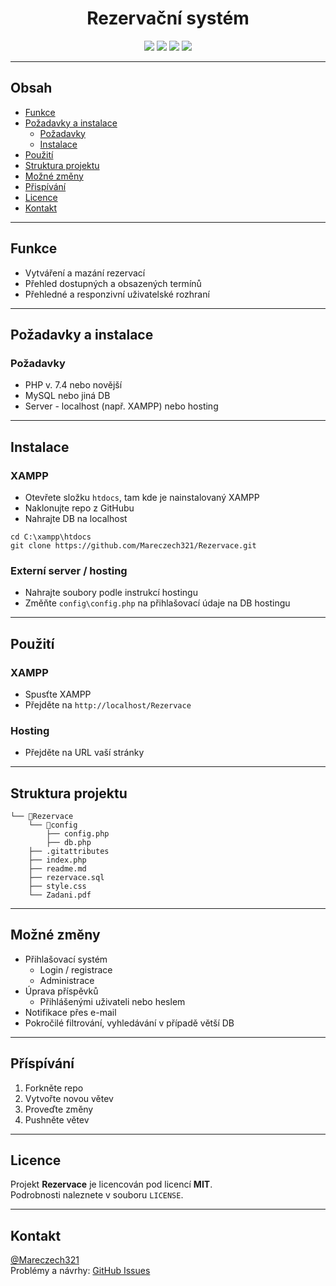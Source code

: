 <p align="center">
  <h1 align="center">Rezervační systém</h1>
</p>

<div align="center">
  <img src="https://img.shields.io/badge/jazyk-PHP-blue.svg" />
  <img src="https://img.shields.io/badge/databaze-MySQL-green.svg" />
  <img src="https://img.shields.io/badge/stav-aktivní-brightgreen.svg" />
  <img src="https://img.shields.io/github/last-commit/Mareczech321/Rezervace.svg" />
</div>

---

## Obsah

- [Funkce](#funkce)
- [Požadavky a instalace](#funkce)
  - [Požadavky](#požadavky)
  - [Instalace](#instalace)
- [Použití](#použití)
- [Struktura projektu](#struktura-projektu)
- [Možné změny](#Možné-změny)
- [Přispívání](#příspívání)
- [Licence](#licence)
- [Kontakt](#Kontakt)

---

## Funkce

- Vytváření a mazání rezervací  
- Přehled dostupných a obsazených termínů  
- Přehledné a responzivní uživatelské rozhraní  

---

## Požadavky a instalace

### Požadavky

- PHP v. 7.4 nebo novější
- MySQL nebo jiná DB
- Server - localhost (např. XAMPP) nebo hosting

---

## Instalace

### XAMPP

- Otevřete složku `htdocs`, tam kde je nainstalovaný XAMPP
- Naklonujte repo z GitHubu
- Nahrajte DB na localhost

~~~git
cd C:\xampp\htdocs
git clone https://github.com/Mareczech321/Rezervace.git
~~~

### Externí server / hosting

- Nahrajte soubory podle instrukcí hostingu
- Změňte `config\config.php` na přihlašovací údaje na DB hostingu

---

## Použití

### XAMPP

- Spusťte XAMPP
- Přejděte na `http://localhost/Rezervace`

### Hosting

- Přejděte na URL vaší stránky

---

## Struktura projektu

~~~plaintext
└── 📁Rezervace
    └── 📁config
        ├── config.php
        ├── db.php
    ├── .gitattributes
    ├── index.php
    ├── readme.md
    ├── rezervace.sql
    ├── style.css
    └── Zadani.pdf
~~~

---

## Možné změny

- Přihlašovací systém
  - Login / registrace
  - Administrace
- Úprava příspěvků
  - Přihlášenými uživateli nebo heslem
- Notifikace přes e-mail
- Pokročilé filtrování, vyhledávání v případě větší DB

---

## Příspívání

1. Forkněte repo
2. Vytvořte novou větev
3. Proveďte změny
4. Pushněte větev

---

## Licence

Projekt **Rezervace** je licencován pod licencí **MIT**.  
Podrobnosti naleznete v souboru `LICENSE`.

---

## Kontakt

[@Mareczech321](https://github.com/Mareczech321)  
Problémy a návrhy: [GitHub Issues](https://github.com/Mareczech321/Rezervace/issues)

